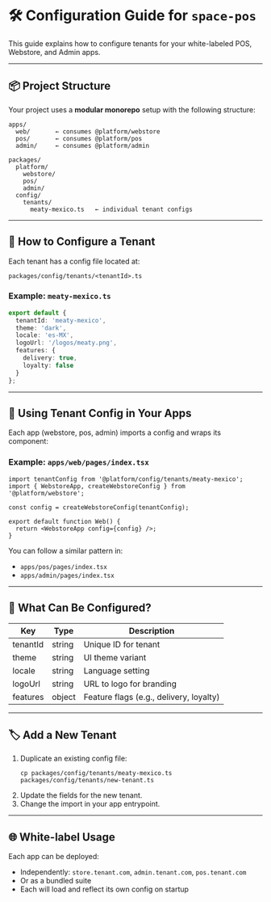 # 🛠️ Configuration Guide for `space-pos`

This guide explains how to configure tenants for your white-labeled POS, Webstore, and Admin apps.

---

## 📦 Project Structure

Your project uses a **modular monorepo** setup with the following structure:

```
apps/
  web/       ← consumes @platform/webstore
  pos/       ← consumes @platform/pos
  admin/     ← consumes @platform/admin

packages/
  platform/
    webstore/
    pos/
    admin/
  config/
    tenants/
      meaty-mexico.ts   ← individual tenant configs
```

---

## 🔧 How to Configure a Tenant

Each tenant has a config file located at:

```
packages/config/tenants/<tenantId>.ts
```

### Example: `meaty-mexico.ts`
```ts
export default {
  tenantId: 'meaty-mexico',
  theme: 'dark',
  locale: 'es-MX',
  logoUrl: '/logos/meaty.png',
  features: {
    delivery: true,
    loyalty: false
  }
};
```

---

## 📲 Using Tenant Config in Your Apps

Each app (webstore, pos, admin) imports a config and wraps its component:

### Example: `apps/web/pages/index.tsx`
```tsx
import tenantConfig from '@platform/config/tenants/meaty-mexico';
import { WebstoreApp, createWebstoreConfig } from '@platform/webstore';

const config = createWebstoreConfig(tenantConfig);

export default function Web() {
  return <WebstoreApp config={config} />;
}
```

You can follow a similar pattern in:
- `apps/pos/pages/index.tsx`
- `apps/admin/pages/index.tsx`

---

## 🧩 What Can Be Configured?

| Key         | Type     | Description                              |
|-------------|----------|------------------------------------------|
| tenantId    | string   | Unique ID for tenant                     |
| theme       | string   | UI theme variant                         |
| locale      | string   | Language setting                         |
| logoUrl     | string   | URL to logo for branding                 |
| features    | object   | Feature flags (e.g., delivery, loyalty)  |

---

## 🏷️ Add a New Tenant

1. Duplicate an existing config file:
   ```
   cp packages/config/tenants/meaty-mexico.ts packages/config/tenants/new-tenant.ts
   ```
2. Update the fields for the new tenant.
3. Change the import in your app entrypoint.

---

## 🌐 White-label Usage

Each app can be deployed:
- Independently: `store.tenant.com`, `admin.tenant.com`, `pos.tenant.com`
- Or as a bundled suite
- Each will load and reflect its own config on startup